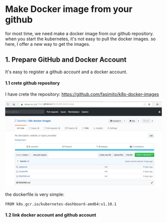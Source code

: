 # Make Docker image from your github
for most time, we need make a docker image from our github repository. when you start the kubernetes, it's not easy to pull the docker images. so here, I offer a new way to get the images.

## 1. Prepare GitHub and Docker Account
It's easy to register a github account and a docker account.

#### 1.1 crete github repository
I have crete the repository: https://github.com/fasimito/k8s-docker-images

![image](https://github.com/fasimito/kubernetes-cluster/blob/master/images/my-git-repository.jpg)

the dockerfile is very simple:
```
FROM k8s.gcr.io/kubernetes-dashboard-amd64:v1.10.1
```
#### 1.2 link docker account and github account